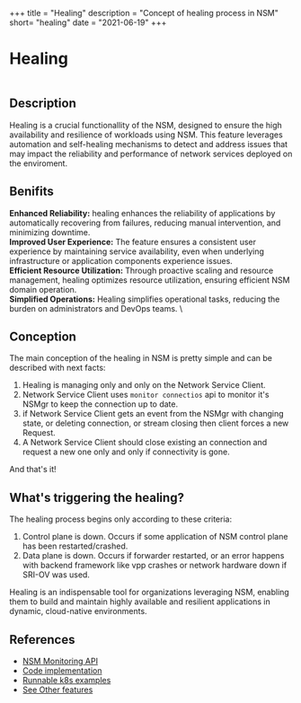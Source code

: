 +++
title = "Healing"
description = "Concept of healing process in NSM"
short= "healing"
date = "2021-06-19"
+++

# Healing

<div class="mxgraph" style="max-width:100%;border:1px solid transparent;" data-mxgraph="{&quot;highlight&quot;:&quot;#0000ff&quot;,&quot;nav&quot;:true,&quot;resize&quot;:true,&quot;page&quot;:0,&quot;toolbar&quot;:&quot;pages zoom layers tags lightbox&quot;,&quot;edit&quot;:&quot;_blank&quot;,&quot;xml&quot;:&quot;&lt;mxfile host=\&quot;app.diagrams.net\&quot; modified=\&quot;2023-09-11T20:46:54.995Z\&quot; agent=\&quot;Mozilla/5.0 (X11; Linux x86_64) AppleWebKit/537.36 (KHTML, like Gecko) Chrome/115.0.0.0 Safari/537.36\&quot; etag=\&quot;tyijm5trw9P4WcG1mQ-V\&quot; version=\&quot;21.7.4\&quot; pages=\&quot;3\&quot;&gt;\n  &lt;diagram name=\&quot;Basic NSM connection\&quot; id=\&quot;Hw3BWCYWfQ9POoBaBKqi\&quot;&gt;\n    &lt;mxGraphModel dx=\&quot;2358\&quot; dy=\&quot;1311\&quot; grid=\&quot;1\&quot; gridSize=\&quot;10\&quot; guides=\&quot;1\&quot; tooltips=\&quot;1\&quot; connect=\&quot;1\&quot; arrows=\&quot;1\&quot; fold=\&quot;1\&quot; page=\&quot;1\&quot; pageScale=\&quot;1\&quot; pageWidth=\&quot;850\&quot; pageHeight=\&quot;1100\&quot; math=\&quot;0\&quot; shadow=\&quot;0\&quot;&gt;\n      &lt;root&gt;\n        &lt;UserObject label=\&quot;\&quot; animation=\&quot;show 9kpMYaDJPGML5vcq7PKG-3 fade&amp;#xa;wait 1000&amp;#xa;&amp;#xa;hide 9kpMYaDJPGML5vcq7PKG-3&amp;#xa;wait 1000&amp;#xa;&amp;#xa;show 9kpMYaDJPGML5vcq7PKG-3 fade&amp;#xa;wait 1000&amp;#xa;&amp;#xa;hide 9kpMYaDJPGML5vcq7PKG-3&amp;#xa;wait 1000&amp;#xa;&amp;#xa;show 9kpMYaDJPGML5vcq7PKG-3 fade&amp;#xa;wait 1000\&quot; id=\&quot;0\&quot;&gt;\n          &lt;mxCell /&gt;\n        &lt;/UserObject&gt;\n        &lt;mxCell id=\&quot;1\&quot; parent=\&quot;0\&quot; /&gt;\n        &lt;mxCell id=\&quot;omH3HDC0cTvjw3kSEv1N-3\&quot; value=\&quot;NSC\&quot; style=\&quot;ellipse;whiteSpace=wrap;html=1;aspect=fixed;fillColor=#007FFF;strokeColor=#6c8ebf;\&quot; parent=\&quot;1\&quot; vertex=\&quot;1\&quot;&gt;\n          &lt;mxGeometry x=\&quot;40\&quot; y=\&quot;152.5\&quot; width=\&quot;70\&quot; height=\&quot;70\&quot; as=\&quot;geometry\&quot; /&gt;\n        &lt;/mxCell&gt;\n        &lt;mxCell id=\&quot;omH3HDC0cTvjw3kSEv1N-9\&quot; value=\&quot;Network Service\&quot; style=\&quot;ellipse;shape=cloud;whiteSpace=wrap;html=1;\&quot; parent=\&quot;1\&quot; vertex=\&quot;1\&quot;&gt;\n          &lt;mxGeometry x=\&quot;370\&quot; y=\&quot;127.5\&quot; width=\&quot;170\&quot; height=\&quot;120\&quot; as=\&quot;geometry\&quot; /&gt;\n        &lt;/mxCell&gt;\n        &lt;mxCell id=\&quot;omH3HDC0cTvjw3kSEv1N-10\&quot; value=\&quot;NSM\&quot; style=\&quot;rounded=1;whiteSpace=wrap;html=1;fillColor=#dae8fc;strokeColor=#6c8ebf;\&quot; parent=\&quot;1\&quot; vertex=\&quot;1\&quot;&gt;\n          &lt;mxGeometry x=\&quot;210\&quot; y=\&quot;20\&quot; width=\&quot;120\&quot; height=\&quot;60\&quot; as=\&quot;geometry\&quot; /&gt;\n        &lt;/mxCell&gt;\n        &lt;mxCell id=\&quot;omH3HDC0cTvjw3kSEv1N-11\&quot; value=\&quot;\&quot; style=\&quot;shape=flexArrow;endArrow=classic;html=1;rounded=0;exitX=1;exitY=0;exitDx=0;exitDy=0;entryX=0;entryY=0.5;entryDx=0;entryDy=0;flowAnimation=1;\&quot; parent=\&quot;1\&quot; source=\&quot;omH3HDC0cTvjw3kSEv1N-3\&quot; target=\&quot;omH3HDC0cTvjw3kSEv1N-10\&quot; edge=\&quot;1\&quot;&gt;\n          &lt;mxGeometry width=\&quot;50\&quot; height=\&quot;50\&quot; relative=\&quot;1\&quot; as=\&quot;geometry\&quot;&gt;\n            &lt;mxPoint x=\&quot;139.99999999999997\&quot; y=\&quot;103.89999999999998\&quot; as=\&quot;sourcePoint\&quot; /&gt;\n            &lt;mxPoint x=\&quot;237.4\&quot; y=\&quot;100\&quot; as=\&quot;targetPoint\&quot; /&gt;\n          &lt;/mxGeometry&gt;\n        &lt;/mxCell&gt;\n        &lt;mxCell id=\&quot;omH3HDC0cTvjw3kSEv1N-13\&quot; value=\&quot;\&quot; style=\&quot;shape=flexArrow;endArrow=classic;html=1;rounded=0;exitX=1.019;exitY=0.511;exitDx=0;exitDy=0;entryX=0.4;entryY=0.1;entryDx=0;entryDy=0;flowAnimation=1;exitPerimeter=0;entryPerimeter=0;\&quot; parent=\&quot;1\&quot; source=\&quot;omH3HDC0cTvjw3kSEv1N-10\&quot; target=\&quot;omH3HDC0cTvjw3kSEv1N-9\&quot; edge=\&quot;1\&quot;&gt;\n          &lt;mxGeometry width=\&quot;50\&quot; height=\&quot;50\&quot; relative=\&quot;1\&quot; as=\&quot;geometry\&quot;&gt;\n            &lt;mxPoint x=\&quot;360\&quot; y=\&quot;92\&quot; as=\&quot;sourcePoint\&quot; /&gt;\n            &lt;mxPoint x=\&quot;457\&quot; y=\&quot;20\&quot; as=\&quot;targetPoint\&quot; /&gt;\n          &lt;/mxGeometry&gt;\n        &lt;/mxCell&gt;\n        &lt;mxCell id=\&quot;omH3HDC0cTvjw3kSEv1N-15\&quot; value=\&quot;\&quot; style=\&quot;shape=cylinder3;whiteSpace=wrap;html=1;boundedLbl=1;backgroundOutline=1;size=15;rotation=90;fillColor=#e1d5e7;strokeColor=#9673a6;opacity=85;\&quot; parent=\&quot;1\&quot; vertex=\&quot;1\&quot;&gt;\n          &lt;mxGeometry x=\&quot;232.5\&quot; y=\&quot;35\&quot; width=\&quot;30\&quot; height=\&quot;310\&quot; as=\&quot;geometry\&quot; /&gt;\n        &lt;/mxCell&gt;\n        &lt;mxCell id=\&quot;omH3HDC0cTvjw3kSEv1N-16\&quot; value=\&quot;\&quot; style=\&quot;endArrow=none;dashed=1;html=1;dashPattern=1 3;strokeWidth=2;rounded=0;exitX=0.5;exitY=1;exitDx=0;exitDy=0;exitPerimeter=0;entryX=0.56;entryY=0.094;entryDx=0;entryDy=0;entryPerimeter=0;strokeColor=#FFFFFF;flowAnimation=1;\&quot; parent=\&quot;1\&quot; source=\&quot;omH3HDC0cTvjw3kSEv1N-15\&quot; target=\&quot;omH3HDC0cTvjw3kSEv1N-15\&quot; edge=\&quot;1\&quot;&gt;\n          &lt;mxGeometry width=\&quot;50\&quot; height=\&quot;50\&quot; relative=\&quot;1\&quot; as=\&quot;geometry\&quot;&gt;\n            &lt;mxPoint x=\&quot;200\&quot; y=\&quot;270\&quot; as=\&quot;sourcePoint\&quot; /&gt;\n            &lt;mxPoint x=\&quot;250\&quot; y=\&quot;220\&quot; as=\&quot;targetPoint\&quot; /&gt;\n          &lt;/mxGeometry&gt;\n        &lt;/mxCell&gt;\n        &lt;mxCell id=\&quot;omH3HDC0cTvjw3kSEv1N-17\&quot; value=\&quot;vWire\&quot; style=\&quot;text;html=1;align=center;verticalAlign=middle;resizable=0;points=[];autosize=1;strokeColor=none;fillColor=none;\&quot; parent=\&quot;1\&quot; vertex=\&quot;1\&quot;&gt;\n          &lt;mxGeometry x=\&quot;232.5\&quot; y=\&quot;140\&quot; width=\&quot;50\&quot; height=\&quot;30\&quot; as=\&quot;geometry\&quot; /&gt;\n        &lt;/mxCell&gt;\n        &lt;mxCell id=\&quot;omH3HDC0cTvjw3kSEv1N-23\&quot; value=\&quot;MonitorConnections()\&quot; style=\&quot;text;html=1;strokeColor=none;fillColor=none;align=center;verticalAlign=middle;whiteSpace=wrap;rounded=0;rotation=0;\&quot; parent=\&quot;1\&quot; vertex=\&quot;1\&quot;&gt;\n          &lt;mxGeometry x=\&quot;70\&quot; y=\&quot;60\&quot; width=\&quot;60\&quot; height=\&quot;30\&quot; as=\&quot;geometry\&quot; /&gt;\n        &lt;/mxCell&gt;\n        &lt;mxCell id=\&quot;omH3HDC0cTvjw3kSEv1N-24\&quot; value=\&quot;MonitorConnections()\&quot; style=\&quot;text;html=1;strokeColor=none;fillColor=none;align=center;verticalAlign=middle;whiteSpace=wrap;rounded=0;rotation=0;\&quot; parent=\&quot;1\&quot; vertex=\&quot;1\&quot;&gt;\n          &lt;mxGeometry x=\&quot;425\&quot; y=\&quot;60\&quot; width=\&quot;60\&quot; height=\&quot;30\&quot; as=\&quot;geometry\&quot; /&gt;\n        &lt;/mxCell&gt;\n        &lt;mxCell id=\&quot;hXiCzstOjBck-mbvdz4y-1\&quot; value=\&quot;NSC monitors events from NSM&amp;amp;nbsp;&amp;amp;nbsp;\&quot; style=\&quot;text;html=1;strokeColor=none;fillColor=none;align=center;verticalAlign=middle;whiteSpace=wrap;rounded=0;fontStyle=2\&quot; parent=\&quot;1\&quot; vertex=\&quot;1\&quot;&gt;\n          &lt;mxGeometry x=\&quot;157.5\&quot; y=\&quot;230\&quot; width=\&quot;200\&quot; height=\&quot;30\&quot; as=\&quot;geometry\&quot; /&gt;\n        &lt;/mxCell&gt;\n      &lt;/root&gt;\n    &lt;/mxGraphModel&gt;\n  &lt;/diagram&gt;\n  &lt;diagram name=\&quot;Controlplane is donw\&quot; id=\&quot;fCFuQAEkd7ZuGsZLUe5C\&quot;&gt;\n    &lt;mxGraphModel dx=\&quot;1123\&quot; dy=\&quot;1724\&quot; grid=\&quot;1\&quot; gridSize=\&quot;10\&quot; guides=\&quot;1\&quot; tooltips=\&quot;1\&quot; connect=\&quot;1\&quot; arrows=\&quot;1\&quot; fold=\&quot;1\&quot; page=\&quot;1\&quot; pageScale=\&quot;1\&quot; pageWidth=\&quot;850\&quot; pageHeight=\&quot;1100\&quot; math=\&quot;0\&quot; shadow=\&quot;0\&quot;&gt;\n      &lt;root&gt;\n        &lt;UserObject label=\&quot;\&quot; animation=\&quot;show 9kpMYaDJPGML5vcq7PKG-3 fade&amp;#xa;wait 1000&amp;#xa;&amp;#xa;hide 9kpMYaDJPGML5vcq7PKG-3&amp;#xa;wait 1000&amp;#xa;&amp;#xa;show 9kpMYaDJPGML5vcq7PKG-3 fade&amp;#xa;wait 1000&amp;#xa;&amp;#xa;hide 9kpMYaDJPGML5vcq7PKG-3&amp;#xa;wait 1000&amp;#xa;&amp;#xa;show 9kpMYaDJPGML5vcq7PKG-3 fade&amp;#xa;wait 1000\&quot; id=\&quot;AYK4R7hhKtBka3B4-u9C-0\&quot;&gt;\n          &lt;mxCell /&gt;\n        &lt;/UserObject&gt;\n        &lt;mxCell id=\&quot;AYK4R7hhKtBka3B4-u9C-1\&quot; parent=\&quot;AYK4R7hhKtBka3B4-u9C-0\&quot; /&gt;\n        &lt;mxCell id=\&quot;AYK4R7hhKtBka3B4-u9C-2\&quot; value=\&quot;NSC\&quot; style=\&quot;ellipse;whiteSpace=wrap;html=1;aspect=fixed;fillColor=#007FFF;strokeColor=#6c8ebf;\&quot; parent=\&quot;AYK4R7hhKtBka3B4-u9C-1\&quot; vertex=\&quot;1\&quot;&gt;\n          &lt;mxGeometry x=\&quot;40\&quot; y=\&quot;152.5\&quot; width=\&quot;70\&quot; height=\&quot;70\&quot; as=\&quot;geometry\&quot; /&gt;\n        &lt;/mxCell&gt;\n        &lt;mxCell id=\&quot;AYK4R7hhKtBka3B4-u9C-3\&quot; value=\&quot;Network Service\&quot; style=\&quot;ellipse;shape=cloud;whiteSpace=wrap;html=1;\&quot; parent=\&quot;AYK4R7hhKtBka3B4-u9C-1\&quot; vertex=\&quot;1\&quot;&gt;\n          &lt;mxGeometry x=\&quot;370\&quot; y=\&quot;127.5\&quot; width=\&quot;170\&quot; height=\&quot;120\&quot; as=\&quot;geometry\&quot; /&gt;\n        &lt;/mxCell&gt;\n        &lt;mxCell id=\&quot;AYK4R7hhKtBka3B4-u9C-4\&quot; value=\&quot;NSM\&quot; style=\&quot;rounded=1;whiteSpace=wrap;html=1;fillColor=#dae8fc;strokeColor=#6c8ebf;\&quot; parent=\&quot;AYK4R7hhKtBka3B4-u9C-1\&quot; vertex=\&quot;1\&quot;&gt;\n          &lt;mxGeometry x=\&quot;210\&quot; y=\&quot;20\&quot; width=\&quot;120\&quot; height=\&quot;60\&quot; as=\&quot;geometry\&quot; /&gt;\n        &lt;/mxCell&gt;\n        &lt;mxCell id=\&quot;AYK4R7hhKtBka3B4-u9C-7\&quot; value=\&quot;\&quot; style=\&quot;shape=cylinder3;whiteSpace=wrap;html=1;boundedLbl=1;backgroundOutline=1;size=15;rotation=90;fillColor=#e1d5e7;strokeColor=#9673a6;opacity=85;\&quot; parent=\&quot;AYK4R7hhKtBka3B4-u9C-1\&quot; vertex=\&quot;1\&quot;&gt;\n          &lt;mxGeometry x=\&quot;232.5\&quot; y=\&quot;35\&quot; width=\&quot;30\&quot; height=\&quot;310\&quot; as=\&quot;geometry\&quot; /&gt;\n        &lt;/mxCell&gt;\n        &lt;mxCell id=\&quot;AYK4R7hhKtBka3B4-u9C-8\&quot; value=\&quot;\&quot; style=\&quot;endArrow=none;dashed=1;html=1;dashPattern=1 2;strokeWidth=2;rounded=0;exitX=0.5;exitY=1;exitDx=0;exitDy=0;exitPerimeter=0;entryX=0.56;entryY=0.094;entryDx=0;entryDy=0;entryPerimeter=0;strokeColor=#FFFFFF;flowAnimation=1;\&quot; parent=\&quot;AYK4R7hhKtBka3B4-u9C-1\&quot; source=\&quot;AYK4R7hhKtBka3B4-u9C-7\&quot; target=\&quot;AYK4R7hhKtBka3B4-u9C-7\&quot; edge=\&quot;1\&quot;&gt;\n          &lt;mxGeometry width=\&quot;50\&quot; height=\&quot;50\&quot; relative=\&quot;1\&quot; as=\&quot;geometry\&quot;&gt;\n            &lt;mxPoint x=\&quot;200\&quot; y=\&quot;270\&quot; as=\&quot;sourcePoint\&quot; /&gt;\n            &lt;mxPoint x=\&quot;250\&quot; y=\&quot;220\&quot; as=\&quot;targetPoint\&quot; /&gt;\n          &lt;/mxGeometry&gt;\n        &lt;/mxCell&gt;\n        &lt;mxCell id=\&quot;AYK4R7hhKtBka3B4-u9C-9\&quot; value=\&quot;vWire\&quot; style=\&quot;text;html=1;align=center;verticalAlign=middle;resizable=0;points=[];autosize=1;strokeColor=none;fillColor=none;\&quot; parent=\&quot;AYK4R7hhKtBka3B4-u9C-1\&quot; vertex=\&quot;1\&quot;&gt;\n          &lt;mxGeometry x=\&quot;232.5\&quot; y=\&quot;140\&quot; width=\&quot;50\&quot; height=\&quot;30\&quot; as=\&quot;geometry\&quot; /&gt;\n        &lt;/mxCell&gt;\n        &lt;mxCell id=\&quot;AYK4R7hhKtBka3B4-u9C-10\&quot; value=\&quot;Request the same endpoint when NSM recovers\&quot; style=\&quot;text;html=1;strokeColor=none;fillColor=none;align=center;verticalAlign=middle;whiteSpace=wrap;rounded=0;rotation=0;\&quot; parent=\&quot;AYK4R7hhKtBka3B4-u9C-1\&quot; vertex=\&quot;1\&quot;&gt;\n          &lt;mxGeometry x=\&quot;20\&quot; y=\&quot;60\&quot; width=\&quot;150\&quot; height=\&quot;30\&quot; as=\&quot;geometry\&quot; /&gt;\n        &lt;/mxCell&gt;\n        &lt;mxCell id=\&quot;ig2cIF4Lasqp-jgczEgA-1\&quot; value=\&quot;\&quot; style=\&quot;endArrow=classic;html=1;rounded=0;exitX=0.67;exitY=0.033;exitDx=0;exitDy=0;exitPerimeter=0;entryX=0;entryY=0.5;entryDx=0;entryDy=0;dashed=1;flowAnimation=1;\&quot; parent=\&quot;AYK4R7hhKtBka3B4-u9C-1\&quot; source=\&quot;AYK4R7hhKtBka3B4-u9C-2\&quot; target=\&quot;AYK4R7hhKtBka3B4-u9C-4\&quot; edge=\&quot;1\&quot;&gt;\n          &lt;mxGeometry width=\&quot;50\&quot; height=\&quot;50\&quot; relative=\&quot;1\&quot; as=\&quot;geometry\&quot;&gt;\n            &lt;mxPoint x=\&quot;150\&quot; y=\&quot;170\&quot; as=\&quot;sourcePoint\&quot; /&gt;\n            &lt;mxPoint x=\&quot;200\&quot; y=\&quot;120\&quot; as=\&quot;targetPoint\&quot; /&gt;\n          &lt;/mxGeometry&gt;\n        &lt;/mxCell&gt;\n        &lt;mxCell id=\&quot;Mlakmdvckh77MQSdeGI7-0\&quot; value=\&quot;if there is any problem with the control plane, NSC tries to save the existing working connection without changing NSE\&quot; style=\&quot;text;html=1;strokeColor=none;fillColor=none;align=center;verticalAlign=middle;whiteSpace=wrap;rounded=0;fontStyle=2\&quot; parent=\&quot;AYK4R7hhKtBka3B4-u9C-1\&quot; vertex=\&quot;1\&quot;&gt;\n          &lt;mxGeometry x=\&quot;61.25\&quot; y=\&quot;247.5\&quot; width=\&quot;392.5\&quot; height=\&quot;30\&quot; as=\&quot;geometry\&quot; /&gt;\n        &lt;/mxCell&gt;\n        &lt;mxCell id=\&quot;3x2izgeInzpGHNVWlJsG-0\&quot; value=\&quot;🤯️\&quot; style=\&quot;text;whiteSpace=wrap;fontSize=40;\&quot; vertex=\&quot;1\&quot; parent=\&quot;AYK4R7hhKtBka3B4-u9C-1\&quot;&gt;\n          &lt;mxGeometry x=\&quot;241.25\&quot; y=\&quot;-10\&quot; width=\&quot;57.5\&quot; height=\&quot;60\&quot; as=\&quot;geometry\&quot; /&gt;\n        &lt;/mxCell&gt;\n      &lt;/root&gt;\n    &lt;/mxGraphModel&gt;\n  &lt;/diagram&gt;\n  &lt;diagram name=\&quot;Dataplane is donw\&quot; id=\&quot;ajp2sjOqkXyrNskzNl52\&quot;&gt;\n    &lt;mxGraphModel dx=\&quot;943\&quot; dy=\&quot;524\&quot; grid=\&quot;1\&quot; gridSize=\&quot;10\&quot; guides=\&quot;1\&quot; tooltips=\&quot;1\&quot; connect=\&quot;1\&quot; arrows=\&quot;1\&quot; fold=\&quot;1\&quot; page=\&quot;1\&quot; pageScale=\&quot;1\&quot; pageWidth=\&quot;850\&quot; pageHeight=\&quot;1100\&quot; math=\&quot;0\&quot; shadow=\&quot;0\&quot;&gt;\n      &lt;root&gt;\n        &lt;UserObject label=\&quot;\&quot; animation=\&quot;show 9kpMYaDJPGML5vcq7PKG-3 fade&amp;#xa;wait 1000&amp;#xa;&amp;#xa;hide 9kpMYaDJPGML5vcq7PKG-3&amp;#xa;wait 1000&amp;#xa;&amp;#xa;show 9kpMYaDJPGML5vcq7PKG-3 fade&amp;#xa;wait 1000&amp;#xa;&amp;#xa;hide 9kpMYaDJPGML5vcq7PKG-3&amp;#xa;wait 1000&amp;#xa;&amp;#xa;show 9kpMYaDJPGML5vcq7PKG-3 fade&amp;#xa;wait 1000\&quot; id=\&quot;RjpcAYOmda8Mia4iLe12-0\&quot;&gt;\n          &lt;mxCell /&gt;\n        &lt;/UserObject&gt;\n        &lt;mxCell id=\&quot;RjpcAYOmda8Mia4iLe12-1\&quot; parent=\&quot;RjpcAYOmda8Mia4iLe12-0\&quot; /&gt;\n        &lt;mxCell id=\&quot;RjpcAYOmda8Mia4iLe12-2\&quot; value=\&quot;NSC\&quot; style=\&quot;ellipse;whiteSpace=wrap;html=1;aspect=fixed;fillColor=#007FFF;strokeColor=#6c8ebf;\&quot; parent=\&quot;RjpcAYOmda8Mia4iLe12-1\&quot; vertex=\&quot;1\&quot;&gt;\n          &lt;mxGeometry x=\&quot;40\&quot; y=\&quot;152.5\&quot; width=\&quot;70\&quot; height=\&quot;70\&quot; as=\&quot;geometry\&quot; /&gt;\n        &lt;/mxCell&gt;\n        &lt;mxCell id=\&quot;RjpcAYOmda8Mia4iLe12-3\&quot; value=\&quot;Network Service\&quot; style=\&quot;ellipse;shape=cloud;whiteSpace=wrap;html=1;\&quot; parent=\&quot;RjpcAYOmda8Mia4iLe12-1\&quot; vertex=\&quot;1\&quot;&gt;\n          &lt;mxGeometry x=\&quot;370\&quot; y=\&quot;127.5\&quot; width=\&quot;170\&quot; height=\&quot;120\&quot; as=\&quot;geometry\&quot; /&gt;\n        &lt;/mxCell&gt;\n        &lt;mxCell id=\&quot;RjpcAYOmda8Mia4iLe12-4\&quot; value=\&quot;NSM\&quot; style=\&quot;rounded=1;whiteSpace=wrap;html=1;fillColor=#dae8fc;strokeColor=#6c8ebf;\&quot; parent=\&quot;RjpcAYOmda8Mia4iLe12-1\&quot; vertex=\&quot;1\&quot;&gt;\n          &lt;mxGeometry x=\&quot;210\&quot; y=\&quot;20\&quot; width=\&quot;120\&quot; height=\&quot;60\&quot; as=\&quot;geometry\&quot; /&gt;\n        &lt;/mxCell&gt;\n        &lt;mxCell id=\&quot;RjpcAYOmda8Mia4iLe12-5\&quot; value=\&quot;\&quot; style=\&quot;shape=cylinder3;whiteSpace=wrap;html=1;boundedLbl=1;backgroundOutline=1;size=15;rotation=90;fillColor=#e1d5e7;strokeColor=#9673a6;opacity=85;\&quot; parent=\&quot;RjpcAYOmda8Mia4iLe12-1\&quot; vertex=\&quot;1\&quot;&gt;\n          &lt;mxGeometry x=\&quot;232.5\&quot; y=\&quot;35\&quot; width=\&quot;30\&quot; height=\&quot;310\&quot; as=\&quot;geometry\&quot; /&gt;\n        &lt;/mxCell&gt;\n        &lt;mxCell id=\&quot;RjpcAYOmda8Mia4iLe12-7\&quot; value=\&quot;vWire\&quot; style=\&quot;text;html=1;align=center;verticalAlign=middle;resizable=0;points=[];autosize=1;strokeColor=none;fillColor=none;\&quot; parent=\&quot;RjpcAYOmda8Mia4iLe12-1\&quot; vertex=\&quot;1\&quot;&gt;\n          &lt;mxGeometry x=\&quot;232.5\&quot; y=\&quot;140\&quot; width=\&quot;50\&quot; height=\&quot;30\&quot; as=\&quot;geometry\&quot; /&gt;\n        &lt;/mxCell&gt;\n        &lt;mxCell id=\&quot;RjpcAYOmda8Mia4iLe12-8\&quot; value=\&quot;Request a new endpoint\&quot; style=\&quot;text;html=1;strokeColor=none;fillColor=none;align=center;verticalAlign=middle;whiteSpace=wrap;rounded=0;rotation=0;\&quot; parent=\&quot;RjpcAYOmda8Mia4iLe12-1\&quot; vertex=\&quot;1\&quot;&gt;\n          &lt;mxGeometry x=\&quot;9.999999999999993\&quot; y=\&quot;60\&quot; width=\&quot;170\&quot; height=\&quot;30\&quot; as=\&quot;geometry\&quot; /&gt;\n        &lt;/mxCell&gt;\n        &lt;mxCell id=\&quot;RjpcAYOmda8Mia4iLe12-9\&quot; value=\&quot;🤯️\&quot; style=\&quot;text;whiteSpace=wrap;fontSize=40;\&quot; parent=\&quot;RjpcAYOmda8Mia4iLe12-1\&quot; vertex=\&quot;1\&quot;&gt;\n          &lt;mxGeometry x=\&quot;232.5\&quot; y=\&quot;160\&quot; width=\&quot;30\&quot; height=\&quot;30\&quot; as=\&quot;geometry\&quot; /&gt;\n        &lt;/mxCell&gt;\n        &lt;mxCell id=\&quot;RjpcAYOmda8Mia4iLe12-10\&quot; value=\&quot;\&quot; style=\&quot;endArrow=classic;html=1;rounded=0;exitX=0.67;exitY=0.033;exitDx=0;exitDy=0;exitPerimeter=0;entryX=0;entryY=0.5;entryDx=0;entryDy=0;dashed=1;flowAnimation=1;\&quot; parent=\&quot;RjpcAYOmda8Mia4iLe12-1\&quot; source=\&quot;RjpcAYOmda8Mia4iLe12-2\&quot; target=\&quot;RjpcAYOmda8Mia4iLe12-4\&quot; edge=\&quot;1\&quot;&gt;\n          &lt;mxGeometry width=\&quot;50\&quot; height=\&quot;50\&quot; relative=\&quot;1\&quot; as=\&quot;geometry\&quot;&gt;\n            &lt;mxPoint x=\&quot;150\&quot; y=\&quot;170\&quot; as=\&quot;sourcePoint\&quot; /&gt;\n            &lt;mxPoint x=\&quot;200\&quot; y=\&quot;120\&quot; as=\&quot;targetPoint\&quot; /&gt;\n          &lt;/mxGeometry&gt;\n        &lt;/mxCell&gt;\n        &lt;mxCell id=\&quot;K5WsPid-idVXgfpLEVgI-0\&quot; value=\&quot;if NSC detects that vWire is not working &amp;lt;br&amp;gt;then NSC requests a new endpoint\&quot; style=\&quot;text;html=1;strokeColor=none;fillColor=none;align=center;verticalAlign=middle;whiteSpace=wrap;rounded=0;fontStyle=2\&quot; parent=\&quot;RjpcAYOmda8Mia4iLe12-1\&quot; vertex=\&quot;1\&quot;&gt;\n          &lt;mxGeometry x=\&quot;133.75\&quot; y=\&quot;222.5\&quot; width=\&quot;247.5\&quot; height=\&quot;30\&quot; as=\&quot;geometry\&quot; /&gt;\n        &lt;/mxCell&gt;\n      &lt;/root&gt;\n    &lt;/mxGraphModel&gt;\n  &lt;/diagram&gt;\n&lt;/mxfile&gt;\n&quot;}"></div>
<script type="text/javascript" src="https://viewer.diagrams.net/js/viewer-static.min.js"></script>

## Description

 Healing is a crucial functionallity of the NSM, designed to ensure the high availability and resilience of workloads using NSM. This feature leverages automation and self-healing mechanisms to detect and address issues that may impact the reliability and performance of network services deployed on the enviroment.

## Benifits

**Enhanced Reliability:** healing enhances the reliability of applications by automatically recovering from failures, reducing manual intervention, and minimizing downtime. \
**Improved User Experience:** The feature ensures a consistent user experience by maintaining service availability, even when underlying infrastructure or application components experience issues. \
**Efficient Resource Utilization:** Through proactive scaling and resource management, healing optimizes resource utilization, ensuring efficient NSM domain operation. \
**Simplified Operations:** Healing simplifies operational tasks, reducing the burden on administrators and DevOps teams. \

## Conception

The main conception of the healing in NSM is pretty simple and can be described with next facts:

1. Healing is managing only and only on the Network Service Client.
2. Network Service Client uses `monitor connectios` api to monitor it's NSMgr to keep the connection up to date.
3. if Network Service Client gets an event from the NSMgr with changing state, or deleting connection, or stream closing then client forces a new Request.
4. A Network Service Client should close existing an connection and request a new one only and only if connectivity is gone.

And that's it!


## What's triggering the healing?

The healing process begins only according to these criteria:

1. Control plane is down. Occurs if some application of NSM control plane has been restarted/crashed.
2. Data plane is down. Occurs if forwarder restarted, or an error happens with backend framework like vpp crashes or network hardware down if SRI-OV was used.

Healing is an indispensable tool for organizations leveraging NSM, enabling them to build and maintain highly available and resilient applications in dynamic, cloud-native environments.

## References

- [NSM Monitoring API](https://github.com/networkservicemesh/api/blob/release/v1.10.0/pkg/api/networkservice/connection.proto#L79-L81)
- [Code implementation](https://github.com/networkservicemesh/sdk/tree/release/v1.10.0/pkg/networkservice/common/heal)
- [Runnable k8s examples](https://github.com/networkservicemesh/deployments-k8s/tree/release/v1.10.0/examples/heal)
- [See Other features](../)
